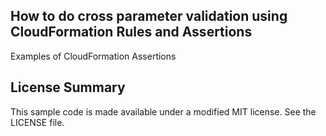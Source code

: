 ## How to do cross parameter validation using CloudFormation Rules and Assertions

Examples of CloudFormation Assertions

## License Summary

This sample code is made available under a modified MIT license. See the LICENSE file.
